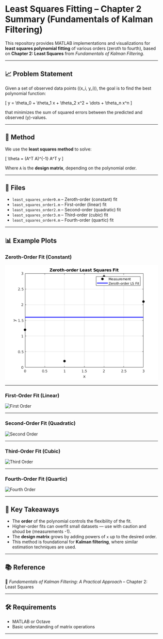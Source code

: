 # Least Squares Fitting – Chapter 2 Summary (Fundamentals of Kalman Filtering)

This repository provides MATLAB implementations and visualizations for **least squares polynomial fitting** of various orders (zeroth to fourth), based on **Chapter 2: Least Squares** from *Fundamentals of Kalman Filtering*.

---

## 📈 Problem Statement

Given a set of observed data points \((x_i, y_i)\), the goal is to find the best polynomial function:

\[
y = \theta_0 + \theta_1 x + \theta_2 x^2 + \dots + \theta_n x^n
\]

that minimizes the sum of squared errors between the predicted and observed \(y\)-values.

---

## 🔧 Method

We use the **least squares method** to solve:

\[
\theta = (A^T A)^{-1} A^T y
\]

Where `A` is the **design matrix**, depending on the polynomial order.

---

## 📂 Files

- `least_squares_order0.m` – Zeroth-order (constant) fit
- `least_squares_order1.m` – First-order (linear) fit
- `least_squares_order2.m` – Second-order (quadratic) fit
- `least_squares_order3.m` – Third-order (cubic) fit
- `least_squares_order4.m` – Fourth-order (quartic) fit

---

## 📊 Example Plots

### Zeroth-Order Fit (Constant)
![Zeroth Order](/chapter_2/least_squares_order0.png)

---

### First-Order Fit (Linear)
![First Order](/least_squares_order1.png)

---

### Second-Order Fit (Quadratic)
![Second Order](/least_squares_order2.png)

---

### Third-Order Fit (Cubic)
![Third Order](/least_squares_order3.png)

---

### Fourth-Order Fit (Quartic)
![Fourth Order](/least_squares_order4.png)

---

## 🧠 Key Takeaways

- The **order** of the polynomial controls the flexibility of the fit.
- Higher-order fits can overfit small datasets — use with caution and shoud be (measurements -1).
- The **design matrix** grows by adding powers of `x` up to the desired order.
- This method is foundational for **Kalman filtering**, where similar estimation techniques are used.

---

## 📚 Reference

📖 *Fundamentals of Kalman Filtering: A Practical Approach* – Chapter 2: Least Squares

---

## 🛠️ Requirements

- MATLAB or Octave
- Basic understanding of matrix operations

---
